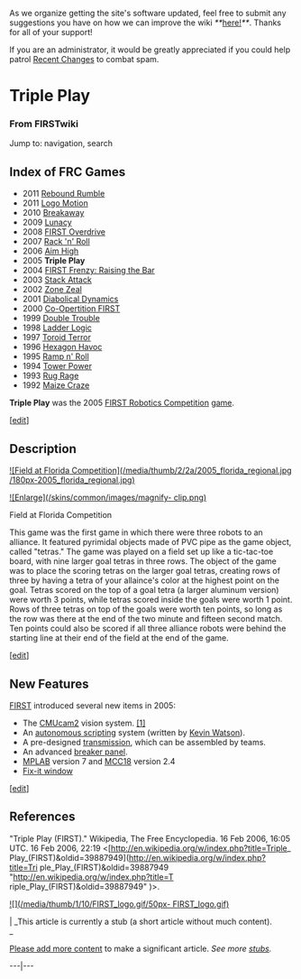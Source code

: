 As we organize getting the site's software updated, feel free to submit any
suggestions you have on how we can improve the wiki
_**_[here!](/index.php/User:Hallry/Suggestions "User:Hallry/Suggestions"
)_**_. Thanks for all of your support!

If you are an administrator, it would be greatly appreciated if you could help
patrol [Recent Changes](/index.php/Special:Recentchanges
"Special:Recentchanges" ) to combat spam.

# Triple Play

### From FIRSTwiki

Jump to: navigation, search

Index of FRC Games  
---  
  
  * 2011 [Rebound Rumble](/index.php/Rebound_Rumble "Rebound Rumble" )
  * 2011 [Logo Motion](/index.php/Logo_Motion "Logo Motion" )
  * 2010 [Breakaway](/index.php/Breakaway "Breakaway" )
  * 2009 [Lunacy](/index.php/Lunacy "Lunacy" )
  * 2008 [FIRST Overdrive](/index.php/FIRST_Overdrive "FIRST Overdrive" )
  * 2007 [Rack 'n' Roll](/index.php/Rack_%27n%27_Roll "Rack 'n' Roll" )
  * 2006 [Aim High](/index.php/Aim_High "Aim High" )
  * 2005 **Triple Play**
  * 2004 [FIRST Frenzy: Raising the Bar](/index.php/FIRST_Frenzy:_Raising_the_Bar "FIRST Frenzy: Raising the Bar" )
  * 2003 [Stack Attack](/index.php/Stack_Attack "Stack Attack" )
  * 2002 [Zone Zeal](/index.php/Zone_Zeal "Zone Zeal" )
  * 2001 [Diabolical Dynamics](/index.php/Diabolical_Dynamics "Diabolical Dynamics" )
  * 2000 [Co-Opertition FIRST](/index.php/Co-Opertition_FIRST "Co-Opertition FIRST" )
  * 1999 [Double Trouble](/index.php/Double_Trouble "Double Trouble" )
  * 1998 [Ladder Logic](/index.php/Ladder_Logic "Ladder Logic" )
  * 1997 [Toroid Terror](/index.php/Toroid_Terror "Toroid Terror" )
  * 1996 [Hexagon Havoc](/index.php/Hexagon_Havoc "Hexagon Havoc" )
  * 1995 [Ramp n' Roll](/index.php/Ramp_n%27_Roll "Ramp n' Roll" )
  * 1994 [Tower Power](/index.php/Tower_Power "Tower Power" )
  * 1993 [Rug Rage](/index.php/Rug_Rage "Rug Rage" )
  * 1992 [Maize Craze](/index.php/Maize_Craze "Maize Craze" )  
  
  
**Triple Play** was the 2005 [FIRST Robotics Competition](/index.php/FIRST_Robotics_Competition "FIRST Robotics Competition" ) [game](/index.php/Game "Game" ). 

[[edit](/index.php?title=Triple_Play&action=edit&section=1 "Edit section:
Description" )]

## Description

[![Field at Florida Competition](/media/thumb/2/2a/2005_florida_regional.jpg
/180px-2005_florida_regional.jpg)](/index.php/Image:2005_florida_regional.jpg
"Field at Florida Competition" )

[![Enlarge](/skins/common/images/magnify-
clip.png)](/index.php/Image:2005_florida_regional.jpg "Enlarge" )

Field at Florida Competition

This game was the first game in which there were three robots to an alliance.
It featured pyrimidal objects made of PVC pipe as the game object, called
"tetras." The game was played on a field set up like a tic-tac-toe board, with
nine larger goal tetras in three rows. The object of the game was to place the
scoring tetras on the larger goal tetras, creating rows of three by having a
tetra of your allaince's color at the highest point on the goal. Tetras scored
on the top of a goal tetra (a larger aluminum version) were worth 3 points,
while tetras scored inside the goals were worth 1 point. Rows of three tetras
on top of the goals were worth ten points, so long as the row was there at the
end of the two minute and fifteen second match. Ten points could also be
scored if all three alliance robots were behind the starting line at their end
of the field at the end of the game.

[[edit](/index.php?title=Triple_Play&action=edit&section=2 "Edit section: New
Features" )]

## New Features

[FIRST](/index.php/FIRST "FIRST" ) introduced several new items in 2005:

  * The [CMUcam2](/index.php/CMUcam2 "CMUcam2" ) vision system. [[1]](http://www-2.cs.cmu.edu/~cmucam2/ "http://www-2.cs.cmu.edu/~cmucam2/" )
  * An [autonomous scripting](/index.php?title=Autonomous_scripting&action=edit "Autonomous scripting" ) system (written by [Kevin Watson](/index.php/Kevin_Watson "Kevin Watson" )). 
  * A pre-designed [transmission](/index.php/Transmission "Transmission" ), which can be assembled by teams. 
  * An advanced [breaker panel](/index.php/Breaker_panel "Breaker panel" ). 
  * [MPLAB](/index.php/MPLAB "MPLAB" ) version 7 and [MCC18](/index.php/MCC18 "MCC18" ) version 2.4 
  * [Fix-it window](/index.php?title=Fix-it_window&action=edit "Fix-it window" )

[[edit](/index.php?title=Triple_Play&action=edit&section=3 "Edit section:
References" )]

## References

"Triple Play (FIRST)." Wikipedia, The Free Encyclopedia. 16 Feb 2006, 16:05
UTC. 16 Feb 2006, 22:19 &lt;[http://en.wikipedia.org/w/index.php?title=Triple_
Play_(FIRST)&amp;oldid=39887949](http://en.wikipedia.org/w/index.php?title=Tri
ple_Play_\(FIRST\)&oldid=39887949 "http://en.wikipedia.org/w/index.php?title=T
riple_Play_\(FIRST\)&oldid=39887949" )&gt;.

[![](/media/thumb/1/10/FIRST_logo.gif/50px-
FIRST_logo.gif)](/index.php/Image:FIRST_logo.gif "" )

|  _This article is currently a stub (a short article without much content).  
_

[Please add more
content](http://www.firstwiki.net/index.php?title=Triple_Play&action=edit
"http://www.firstwiki.net/index.php?title=Triple_Play&action=edit" ) to make a
significant article. _See more [stubs](/index.php/Special:Shortpages
"Special:Shortpages" )._  
  
---|---  
  
